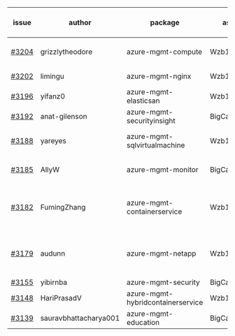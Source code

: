 | issue | author | package | assignee | bot advice | created date of issue | target release date | date from target |
| ------ | ------ | ------ | ------ | ------ | ------ | ------ | :-----: |
| [#3204](https://github.com/Azure/sdk-release-request/issues/3204) | grizzlytheodore | azure-mgmt-compute | Wzb123456789 | close to release date.  | 09-20 | 09-22 | 0 |
| [#3202](https://github.com/Azure/sdk-release-request/issues/3202) | limingu | azure-mgmt-nginx | Wzb123456789 | new comment. | 09-20 | 10-03 |  |
| [#3196](https://github.com/Azure/sdk-release-request/issues/3196) | yifanz0 | azure-mgmt-elasticsan | Wzb123456789 |  | 09-19 | 10-12 |  |
| [#3192](https://github.com/Azure/sdk-release-request/issues/3192) | anat-gilenson | azure-mgmt-securityinsight | BigCat20196 |  | 09-18 | 10-03 |  |
| [#3188](https://github.com/Azure/sdk-release-request/issues/3188) | yareyes | azure-mgmt-sqlvirtualmachine | Wzb123456789 | close to release date.  | 09-16 | 09-23 | 1 |
| [#3185](https://github.com/Azure/sdk-release-request/issues/3185) | AllyW | azure-mgmt-monitor | BigCat20196 | close to release date.  | 09-16 | 09-20 | -1 |
| [#3182](https://github.com/Azure/sdk-release-request/issues/3182) | FumingZhang | azure-mgmt-containerservice | Wzb123456789 | new comment. close to release date.  | 09-16 | 09-21 | 0 |
| [#3179](https://github.com/Azure/sdk-release-request/issues/3179) | audunn | azure-mgmt-netapp | Wzb123456789 | new comment. close to release date.  | 09-15 | 09-22 | 0 |
| [#3155](https://github.com/Azure/sdk-release-request/issues/3155) | yibirnba | azure-mgmt-security | BigCat20196 |  | 09-11 | 09-26 |  |
| [#3148](https://github.com/Azure/sdk-release-request/issues/3148) | HariPrasadV | azure-mgmt-hybridcontainerservice | Wzb123456789 |  | 09-07 | 10-11 |  |
| [#3139](https://github.com/Azure/sdk-release-request/issues/3139) | sauravbhattacharya001 | azure-mgmt-education | BigCat20196 |  | 09-02 | 10-17 |  |
